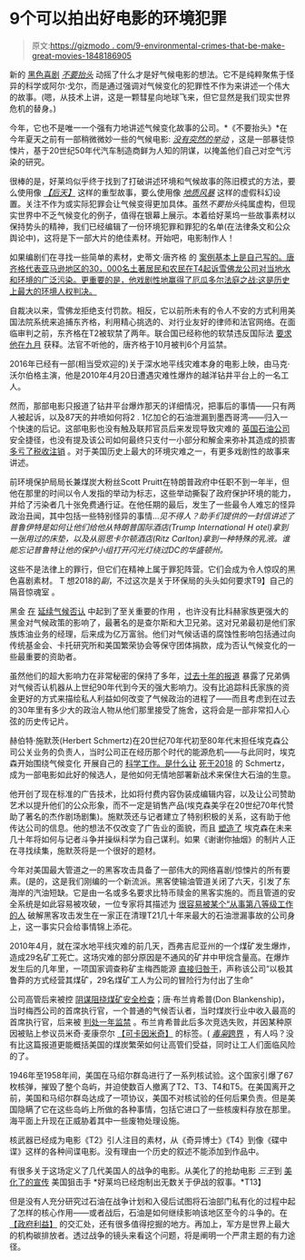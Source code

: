 # 9个可以拍出好电影的环境犯罪

> 原文:[https://gizmodo . com/9-environmental-crimes-that-be-make-great-movies-1848186905](https://gizmodo.com/9-environmental-crimes-that-would-make-great-movies-1848186905)

新的 [黑色喜剧](https://gizmodo.com/don-t-look-up-is-a-climate-movie-about-more-than-disast-1848180805) [*不要抬头*](https://gizmodo.com/don-t-look-up-is-a-climate-movie-about-more-than-disast-1848180805) 动摇了什么才是好气候电影的想法。它不是纯粹聚焦于怪异的科学或阿尔·戈尔，而是通过强调对气候变化的犯罪性不作为来讲述一个伟大的故事。(嗯，从技术上讲，这是一颗彗星向地球飞来，但它显然是我们现实世界危机的替身。)

今年，它也不是唯一一个强有力地讲述气候变化故事的公司。*《不要抬头》*在今年夏天之前有一部稍微微妙一些的气候电影: [*没有突然的举动*](https://gizmodo.com/no-sudden-move-is-a-surprisingly-anti-pollution-hollywo-1847252600) ，这是一部暴徒惊悚片，基于20世纪50年代汽车制造商鲜为人知的阴谋，以掩盖他们自己对空气污染的研究。

很棒的是，好莱坞似乎终于找到了打破讲述环境和气候故事的陈旧模式的方法，要么使用像 [*【后天】*](https://gizmodo.com/the-day-after-tomorrow-oh-god-we-are-all-going-to-die-5955629) 这样的重型故事，要么使用像 [*地质风暴*](https://gizmodo.com/geostorms-weather-control-tech-is-exceptionally-bogus-1819783644) 这样的虚假科幻设置。关注不作为或实际犯罪会让气候变得更加具体。虽然*不要抬头*纯属虚构，但现实世界中不乏气候变化的例子，值得在银幕上展示。本着给好莱坞一些故事素材以保持势头的精神，我们已经编辑了一份环境犯罪和罪犯的名单(在法律条文和公众舆论中)，这将是下一部大片的绝佳素材。开始吧，电影制作人！

如果编剧们在寻找一些简单的素材，史蒂文·唐齐格 的 [案例基本上是自己写的。唐齐格代表亚马逊地区的30，000名土著居民和农民在T4起诉雪佛龙公司对当地水和环境的广泛污染。更重要的是，他戏剧性地赢得了厄瓜多尔法庭之战:这是历史上最大的环境人权判决。](https://gizmodo.com/chevron-is-trying-to-crush-a-prominent-climate-lawyer-a-1844685508)

自裁决以来，雪佛龙拒绝支付罚款。相反，它以前所未有的令人不安的方式利用美国法院系统来追捕东齐格，利用精心挑选的、对行业友好的律师和法官网络。在面临审判之前，东齐格在T2被软禁了两年。联合国已经称他的软禁违反国际法 [要求他在九月](https://gizmodo.com/un-finds-steven-donziger-s-house-arrest-violates-intern-1847773930) 获释。法官不听他的，唐齐格于10月被判6个月监禁。

2016年已经有一部(相当受欢迎的)关于深水地平线灾难本身的电影上映，由马克·沃尔伯格主演，他是2010年4月20日遭遇灾难性爆炸的越洋钻井平台上的一名工人。

然而，那部电影只报道了钻井平台爆炸那天的详细情况，把事后的事情——只有两人被起诉，以及87天的井喷如何将2 . 1亿加仑的石油泄漏到墨西哥湾——归入一个快速的后记。这部电影也没有触及联邦官员后来发现导致灾难的 [英国石油公司](https://www.nytimes.com/2011/09/15/science/earth/15spill.html) 安全捷径，也没有提及该公司如何最终只支付一小部分和解金来弥补其造成的损害 [多亏了税收注销](https://www.wsj.com/articles/BL-MBB-48174) 。对于美国历史上最大的环境灾难之一，有更多戏剧性的故事来讲述。

前环境保护局局长兼煤炭大粉丝Scott Pruitt在特朗普政府中任职不到一年半，但他在那里的时间以令人发指的举动为标志，这些举动撕裂了政府保护环境的能力，并给了污染者几十张免费通行证。在他任期的最后，发生了一些最令人难忘的怪异政治丑闻，其中包括一些特别怪异的事情...*见不得人？助手们提供的一封信讲述了普鲁伊特是如何让他们给他从特朗普国际酒店(Trump International H otel)拿到一张用过的床垫，以及从丽思卡尔顿酒店(Ritz Carlton)拿到一种特殊的乳液。谁能忘记普鲁特让他的保护小组打开闪光灯绕过DC的华盛顿州。*

这些不是法律上的罪行，但它们在精神上属于罪犯阵营。它们会成为令人惊叹的黑色喜剧素材。 T 想2018的*副*，不过这次是关于环保局的头头如何要求T9】自己的隔音惊魂室 。

黑金 [在](https://gizmodo.com/anonymous-donors-keep-the-climate-denial-machine-chuggi-1846920778) [延续气候否认](https://gizmodo.com/david-koch-escaped-the-climate-hell-he-helped-create-1837505612) 中起到了至关重要的作用 ，也许没有比科赫家族更强大的黑金对气候政策的影响了，最著名的是查尔斯和大卫兄弟。这对兄弟最初是他们家族炼油业务的经理，后来成为亿万富翁。他们对气候话语的腐蚀性影响包括通过向传统基金会、卡托研究所和美国繁荣协会等保守团体捐款，成为否认气候变化的一些最重要的资助者。

虽然他们的超大影响力在非常秘密的保持了多年，[过去十年的报道](https://www.newyorker.com/news/daily-comment/kochland-examines-how-the-koch-brothers-made-their-fortune-and-the-influence-it-bought) 暴露了兄弟俩对气候否认机器从上世纪90年代到今天的强大影响力。没有比追踪科氏家族的资金更好的方式来描绘私人利益如何改变了气候政治的进程了——而且考虑到在过去的30年里有多少大的政治人物从他们那里接受了施舍，这将会是一部非常扣人心弦的历史传记片。

赫伯特·施默茨(Herbert Schmertz)在20世纪70年代初至80年代末担任埃克森公司公关业务的负责人，当时公司正在经历那个时代的能源危机——与此同时，埃克森开始围绕气候变化 开展自己的 [科学工作。是什么让](https://www.scientificamerican.com/article/exxon-knew-about-climate-change-almost-40-years-ago/) [死于2018](https://www.prweek.com/article/1455196/herb-schmertz-ex-public-affairs-chief-mobil-dies) 的 Schmertz，成为一部电影如此好的候选人，是他如何无情地部署新战术来保住大石油的生意。

他开创了现在标准的广告技术，比如将付费内容伪装成编辑内容，以及让公司赞助艺术以提升他们的公众形象，而不一定是销售产品(埃克森美孚在20世纪70年代赞助了著名的杰作剧场剧集)。施默茨还与记者建立了特别积极的关系，这有助于他传达公司的信息。他的想法不仅改变了广告业的面貌，而且 [塑造了](https://drillednews.com/the-mobil-oil-flack-who-brought-us-false-equivalence-advertorials-and-corporate-free-speech/) 埃克森在未来几十年将如何与记者斗争并操纵科学为自己谋利。如果《谢谢你抽烟》的制片人正在寻找续集，施默茨将是一个很好的题材。

今年对美国最大管道之一的黑客攻击具备了一部伟大的网络喜剧/惊悚片的所有要素。(是的，这是我们刚编的一个新流派。黑客使输油管道关闭了六天，引发了东海岸的汽油短缺。它是由一名或多名要求比特币赎金的黑客实施的。而且管道的安全系统是如此容易被攻破，一位专家将其描述为 [很容易被某个“从事第八等级工作的人](https://gizmodo.com/colonial-ceo-would-love-it-if-you-could-forget-about-hi-1846935241) 破解黑客攻击发生在一家正在清理T21几十年来最大的石油泄漏事故的公司身上，这一事实只会给事情锦上添花。

2010年4月，就在深水地平线灾难的前几天，西弗吉尼亚州的一个煤矿发生爆炸，造成29名矿工死亡。这场灾难的部分原因是不通风的矿井中甲烷含量高。在爆炸发生后的几年里，一项国家调查称矿主梅西能源 [直接归咎于](https://www.nytimes.com/2011/05/20/us/20mine.html)，声称该公司“以极其鲁莽的方式经营其煤矿，29名煤矿工人为公司的冒险行为付出了生命”

公司高管后来被控 [阴谋阻挠煤矿安全检查](https://www.npr.org/sections/thetwo-way/2012/11/28/166064046/mine-disaster-probe-leads-to-conspiracy-charges-against-former-executive)；唐·布兰肯希普(Don Blankenship)，当时梅西公司的首席执行官，一个普通的气候否认者，当时煤炭行业中收入最高的首席执行官，后来被 [判处一年监禁](https://www.washingtonpost.com/news/post-nation/wp/2016/04/06/former-coal-ceo-sentenced-to-a-year-in-prison-for-2010-west-virginia-coal-mine-disaster/) 。布兰肯希普此后多次竞选失败，并因某种原因被贴上参议员米奇·麦康奈尔 [【可卡因米奇】](https://www.avclub.com/truly-unhinged-campaign-ad-aims-to-take-out-cocaine-mi-1825775195) 的标签。( [*毒枭*跨界](https://www.avclub.com/cocaine-mitch-mcconnell-is-out-here-firing-off-narcos-1825890322?_ga=2.152175676.462799060.1638908372-794911656.1631742145) ，有人吗？没有比这篇报道更能概括美国的煤炭繁荣如何让高管们受益，同时让工人们面临风险的了。

1946年至1958年间，美国在马绍尔群岛进行了一系列核试验。这个国家引爆了67枚核弹，摧毁了整个岛屿，并迫使数百人撤离了T2、T3、T4和T5。在美国离开之前，美国和马绍尔群岛达成了一项协议，美国不对核试验的任何后果负责。但是美国隐瞒了它在这些岛屿上所做的各种事情，包括它进口了一些核废料存放在那里。海平面上升现在正威胁着其中一些废物处理设施。

核武器已经成为电影《T2》引人注目的素材，从《奇异博士》《T4》到像《碟中谍》这样的各种间谍电影。没有理由一个历史的叙述不能添加到作品中。

有很多关于这场定义了几代美国人的战争的电影。从美化了的抢劫电影 *三王*到 [美化了的宣传](https://blogs.scientificamerican.com/cross-check/what-war-propaganda-like-8220-american-sniper-8221-reveals-about-us/) 美国狙击手 *好莱坞已经炮制出无数关于伊战的叙事。*T13】

但是没有人充分研究过石油在战争计划和入侵后试图将石油部门私有化的过程中起了怎样的核心作用——或者战后，石油是如何继续影响该地区至今的斗争的。在 [【政府利益】](https://gizmodo.com/what-the-iraq-war-can-teach-the-climate-movement-1844727751) 的交汇处，还有很多值得挖掘的地方。再加上，军方是世界上最大的机构碳排放者。透过战争的镜头来看这个问题，将是阐明一个严肃主题的有力途径。
